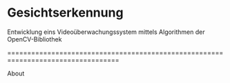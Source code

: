 Gesichtserkennung
=================

Entwicklung eins Videoüberwachungssystem mittels Algorithmen der OpenCV-Bibliothek

==================================================================================

About
